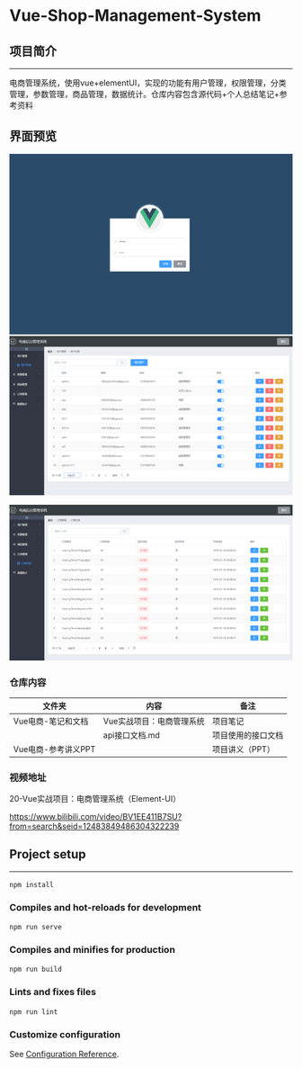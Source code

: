 # Vue-Shop-Management-System

## 项目简介

***

电商管理系统，使用vue+elementUI，实现的功能有用户管理，权限管理，分类管理，参数管理，商品管理，数据统计。仓库内容包含源代码+个人总结笔记+参考资料

## 界面预览

<img src="README.assets/image-20200812210950450.png" alt="image-20200812210950450" style="zoom:80%;" />

<img src="README.assets/image-20200812211017715.png" alt="image-20200812211017715" style="zoom:80%;" />

![image-20200812211124224](README.assets/image-20200812211124224.png)

### 仓库内容

| 文件夹              | 内容                      | 备注               |
| ------------------- | ------------------------- | ------------------ |
| Vue电商-笔记和文档  | Vue实战项目：电商管理系统 | 项目笔记           |
|                     | api接口文档.md            | 项目使用的接口文档 |
| Vue电商-参考讲义PPT |                           | 项目讲义（PPT）    |

### 视频地址

20-Vue实战项目：电商管理系统（Element-UI）

https://www.bilibili.com/video/BV1EE411B7SU?from=search&seid=12483849486304322239

## Project setup

***

```
npm install
```

### Compiles and hot-reloads for development
```
npm run serve
```

### Compiles and minifies for production
```
npm run build
```

### Lints and fixes files
```
npm run lint
```

### Customize configuration
See [Configuration Reference](https://cli.vuejs.org/config/).

